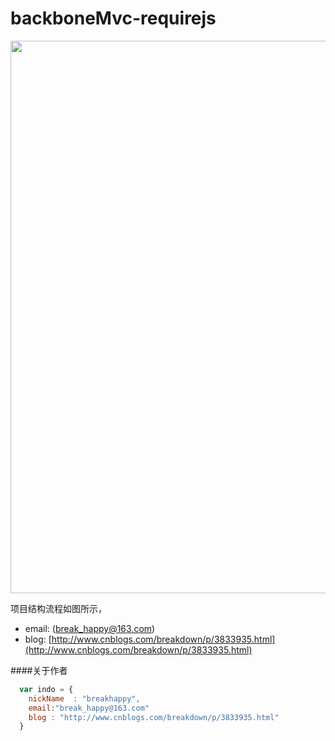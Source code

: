 backboneMvc-requirejs
=====================

<img style="width:884px" src="https://raw.githubusercontent.com/breakfriday/backboneMvc-requirejs/master/liucheng.PNG">

项目结构流程如图所示，



* email: (break_happy@163.com)
* blog:  [http://www.cnblogs.com/breakdown/p/3833935.html](http://www.cnblogs.com/breakdown/p/3833935.html)


####关于作者

```javascript
  var indo = {
    nickName  : "breakhappy",
    email:"break_happy@163.com"
    blog : "http://www.cnblogs.com/breakdown/p/3833935.html"
  }
```
